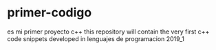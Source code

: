 # primer-codigo
es mi primer proyecto c++
this repository will contain the very first c++ code snippets developed in lenguajes de programacion 2019_1
